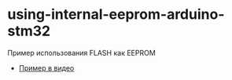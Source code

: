 # using-internal-eeprom-arduino-stm32
Пример использования FLASH как EEPROM

* [Пример в видео](https://youtu.be/d4QX6hl8pDM)
